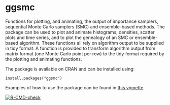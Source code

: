 # ggsmc

Functions for plotting, and animating, the output of importance samplers, sequential Monte Carlo samplers (SMC) and ensemble-based methods. The package can be used to plot and animate histograms, densities, scatter plots and time series, and to plot the genealogy of an SMC or ensemble-based algorithm. These functions all rely on algorithm output to be supplied in tidy format. A function is provided to transform algorithm output from matrix format (one Monte Carlo point per row) to the tidy format required by the plotting and animating functions.

The package is available on CRAN and can be installed using:

```
install.packages("ggsmc")
```

Examples of how to use the package can be found in [this vignette](https://richardgeveritt.github.io/ggsmc/articles/Visualising.html).

 <!-- badges: start -->
  [![R-CMD-check](https://github.com/richardgeveritt/ggsmc/actions/workflows/R-CMD-check.yaml/badge.svg)](https://github.com/richardgeveritt/ggsmc/actions/workflows/R-CMD-check.yaml)
  <!-- badges: end -->
